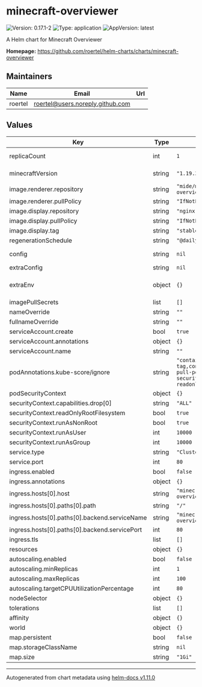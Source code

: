 # minecraft-overviewer

![Version: 0.17.1-2](https://img.shields.io/badge/Version-0.17.1--2-informational?style=flat-square) ![Type: application](https://img.shields.io/badge/Type-application-informational?style=flat-square) ![AppVersion: latest](https://img.shields.io/badge/AppVersion-latest-informational?style=flat-square)

A Helm chart for Minecraft Overviewer

**Homepage:** <https://github.com/roertel/helm-charts/charts/minecraft-overviewer>

## Maintainers

| Name | Email | Url |
| ---- | ------ | --- |
| roertel | <roertel@users.noreply.github.com> |  |

## Values

| Key | Type | Default | Description |
|-----|------|---------|-------------|
| replicaCount | int | `1` | Number of replicas to start. It only makes sense to have 1. |
| minecraftVersion | string | `"1.19.3"` | Minecraft version for game save file. |
| image.renderer.repository | string | `"mide/minecraft-overviewer"` |  |
| image.renderer.pullPolicy | string | `"IfNotPresent"` |  |
| image.display.repository | string | `"nginx"` |  |
| image.display.pullPolicy | string | `"IfNotPresent"` |  |
| image.display.tag | string | `"stable"` |  |
| regenerationSchedule | string | `"@daily"` | @daily, @midnight or @hourly. |
| config | string | `nil` | Configuration override. Replaces the default configuration file. |
| extraConfig | string | `nil` | previously-specified configuration. |
| extraEnv | object | `{}` | See https://github.com/mide/minecraft-overviewer for options. |
| imagePullSecrets | list | `[]` |  |
| nameOverride | string | `""` |  |
| fullnameOverride | string | `""` |  |
| serviceAccount.create | bool | `true` |  |
| serviceAccount.annotations | object | `{}` |  |
| serviceAccount.name | string | `""` |  |
| podAnnotations.kube-score/ignore | string | `"container-image-tag,container-image-pull-policy,container-security-context-readonlyrootfilesystem"` |  |
| podSecurityContext | object | `{}` |  |
| securityContext.capabilities.drop[0] | string | `"ALL"` |  |
| securityContext.readOnlyRootFilesystem | bool | `true` |  |
| securityContext.runAsNonRoot | bool | `true` |  |
| securityContext.runAsUser | int | `10000` |  |
| securityContext.runAsGroup | int | `10000` |  |
| service.type | string | `"ClusterIP"` |  |
| service.port | int | `80` |  |
| ingress.enabled | bool | `false` |  |
| ingress.annotations | object | `{}` |  |
| ingress.hosts[0].host | string | `"minecraft-overviewer.local"` |  |
| ingress.hosts[0].paths[0].path | string | `"/"` |  |
| ingress.hosts[0].paths[0].backend.serviceName | string | `"minecraft-overviewer.local"` |  |
| ingress.hosts[0].paths[0].backend.servicePort | int | `80` |  |
| ingress.tls | list | `[]` |  |
| resources | object | `{}` |  |
| autoscaling.enabled | bool | `false` |  |
| autoscaling.minReplicas | int | `1` |  |
| autoscaling.maxReplicas | int | `100` |  |
| autoscaling.targetCPUUtilizationPercentage | int | `80` |  |
| nodeSelector | object | `{}` |  |
| tolerations | list | `[]` |  |
| affinity | object | `{}` |  |
| world | object | `{}` |  |
| map.persistent | bool | `false` |  |
| map.storageClassName | string | `nil` |  |
| map.size | string | `"1Gi"` |  |

----------------------------------------------
Autogenerated from chart metadata using [helm-docs v1.11.0](https://github.com/norwoodj/helm-docs/releases/v1.11.0)
